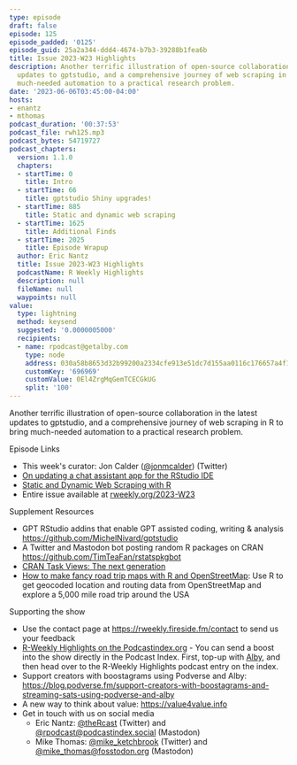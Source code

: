 ```yaml
---
type: episode
draft: false
episode: 125
episode_padded: '0125'
episode_guid: 25a2a344-ddd4-4674-b7b3-39288b1fea6b
title: Issue 2023-W23 Highlights
description: Another terrific illustration of open-source collaboration in the latest
  updates to gptstudio, and a comprehensive journey of web scraping in R to bring
  much-needed automation to a practical research problem.
date: '2023-06-06T03:45:00-04:00'
hosts:
- enantz
- mthomas
podcast_duration: '00:37:53'
podcast_file: rwh125.mp3
podcast_bytes: 54719727
podcast_chapters:
  version: 1.1.0
  chapters:
  - startTime: 0
    title: Intro
  - startTime: 66
    title: gptstudio Shiny upgrades!
  - startTime: 885
    title: Static and dynamic web scraping
  - startTime: 1625
    title: Additional Finds
  - startTime: 2025
    title: Episode Wrapup
  author: Eric Nantz
  title: Issue 2023-W23 Highlights
  podcastName: R Weekly Highlights
  description: null
  fileName: null
  waypoints: null
value:
  type: lightning
  method: keysend
  suggested: '0.0000005000'
  recipients:
  - name: rpodcast@getalby.com
    type: node
    address: 030a58b8653d32b99200a2334cfe913e51dc7d155aa0116c176657a4f1722677a3
    customKey: '696969'
    customValue: 0El4ZrgMqGemTCECGkUG
    split: '100'
---
```

Another terrific illustration of open-source collaboration in the latest
updates to gptstudio, and a comprehensive journey of web scraping in R
to bring much-needed automation to a practical research problem.

Episode Links

-   This week's curator: Jon Calder
    (<a href="https://twitter.com/jonmcalder" rel="nofollow">@jonmcalder</a>)
    (Twitter)
-   <a href="https://samuelenrique.com/posts/2023-06-02-updating-gptstudio/"
    rel="nofollow">On updating a chat assistant app for the RStudio IDE</a>
-   <a href="https://tim-tiefenbach.de/post/2023-web-scraping/"
    rel="nofollow">Static and Dynamic Web Scraping with R</a>
-   Entire issue available at
    <a href="https://rweekly.org/2023-W23.html"
    rel="nofollow">rweekly.org/2023-W23</a>

Supplement Resources

-   GPT RStudio addins that enable GPT assisted coding, writing &
    analysis <a href="https://github.com/MichelNivard/gptstudio"
    rel="nofollow">https://github.com/MichelNivard/gptstudio</a>
-   A Twitter and Mastodon bot posting random R packages on CRAN
    <a href="https://github.com/TimTeaFan/rstatspkgbot"
    rel="nofollow">https://github.com/TimTeaFan/rstatspkgbot</a>
-   <a href="https://www.zeileis.org/news/ctv/" rel="nofollow">CRAN Task
    Views: The next generation</a>
-   <a
    href="https://www.andrewheiss.com/blog/2023/06/01/geocoding-routing-openstreetmap-r/"
    rel="nofollow">How to make fancy road trip maps with R and
    OpenStreetMap</a>: Use R to get geocoded location and routing data
    from OpenStreetMap and explore a 5,000 mile road trip around the USA

Supporting the show

-   Use the contact page at
    <a href="https://rweekly.fireside.fm/contact"
    rel="nofollow">https://rweekly.fireside.fm/contact</a> to send us
    your feedback
-   <a href="https://podcastindex.org/podcast/1062040"
    rel="nofollow">R-Weekly Highlights on the Podcastindex.org</a> - You
    can send a boost into the show directly in the Podcast Index. First,
    top-up with <a href="https://getalby.com/" rel="nofollow">Alby</a>,
    and then head over to the R-Weekly Highlights podcast entry on the
    index.
-   Support creators with boostagrams using Podverse and Alby: <a
    href="https://blog.podverse.fm/support-creators-with-boostagrams-and-streaming-sats-using-podverse-and-alby"
    rel="nofollow">https://blog.podverse.fm/support-creators-with-boostagrams-and-streaming-sats-using-podverse-and-alby</a>
-   A new way to think about value: <a href="https://value4value.info"
    rel="nofollow">https://value4value.info</a>
-   Get in touch with us on social media
    -   Eric Nantz:
        <a href="https://twitter.com/theRcast" rel="nofollow">@theRcast</a>
        (Twitter) and <a href="https://podcastindex.social/@rpodcast"
        rel="nofollow">@rpodcast@podcastindex.social</a> (Mastodon)
    -   Mike Thomas: <a href="https://twitter.com/mike_ketchbrook"
        rel="nofollow">@mike_ketchbrook</a> (Twitter) and
        <a href="https://fosstodon.org/@mike_thomas"
        rel="nofollow">@mike_thomas@fosstodon.org</a> (Mastodon)
